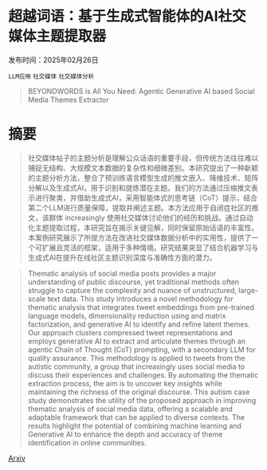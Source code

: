 # 超越词语：基于生成式智能体的AI社交媒体主题提取器

发布时间：2025年02月26日

`LLM应用` `社交媒体` `社交媒体分析`

> BEYONDWORDS is All You Need: Agentic Generative AI based Social Media Themes Extractor

# 摘要

> 社交媒体帖子的主题分析是理解公众话语的重要手段，但传统方法往往难以捕捉无结构、大规模文本数据的复杂性和细微差别。本研究提出了一种新颖的主题分析方法，整合了预训练语言模型生成的推文嵌入、降维技术、矩阵分解以及生成式AI，用于识别和提炼潜在主题。我们的方法通过压缩推文表示进行聚类，并借助生成式AI，采用智能体式的思考链（CoT）提示，结合第二个LLM进行质量保障，提取并阐述主题。本方法应用于自闭症社区的推文，该群体 increasingly 使用社交媒体讨论他们的经历和挑战。通过自动化主题提取过程，本研究旨在揭示关键见解，同时保留原始话语的丰富性。本案例研究展示了所提方法在改进社交媒体数据分析中的实用性，提供了一个可扩展且灵活的框架，适用于多种情境。研究结果突显了结合机器学习与生成式AI在提升在线社区主题识别深度与准确性方面的潜力。


> Thematic analysis of social media posts provides a major understanding of public discourse, yet traditional methods often struggle to capture the complexity and nuance of unstructured, large-scale text data. This study introduces a novel methodology for thematic analysis that integrates tweet embeddings from pre-trained language models, dimensionality reduction using and matrix factorization, and generative AI to identify and refine latent themes. Our approach clusters compressed tweet representations and employs generative AI to extract and articulate themes through an agentic Chain of Thought (CoT) prompting, with a secondary LLM for quality assurance. This methodology is applied to tweets from the autistic community, a group that increasingly uses social media to discuss their experiences and challenges. By automating the thematic extraction process, the aim is to uncover key insights while maintaining the richness of the original discourse. This autism case study demonstrates the utility of the proposed approach in improving thematic analysis of social media data, offering a scalable and adaptable framework that can be applied to diverse contexts. The results highlight the potential of combining machine learning and Generative AI to enhance the depth and accuracy of theme identification in online communities.

[Arxiv](https://arxiv.org/abs/2503.01880)